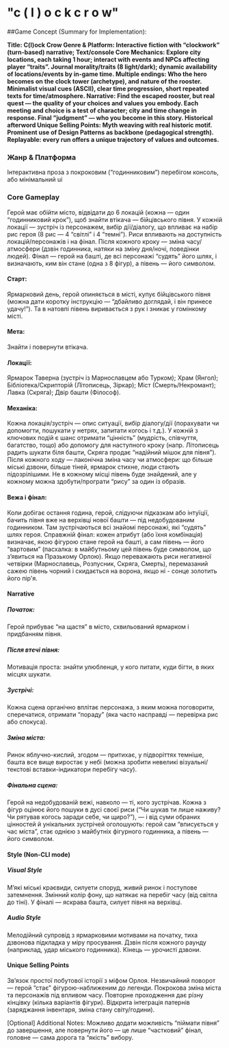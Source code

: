 # "c ( l ) o c k   c r o w"

##Game Concept (Summary for Implementation):

**Title: C(l)ock Crow
Genre & Platform: Interactive fiction with “clockwork” (turn-based) narrative; Text/console
Core Mechanics:
Explore city locations, each taking 1 hour; interact with events and NPCs affecting player “traits”.
Journal morality/traits (8 light/dark); dynamic availability of locations/events by in-game time.
Multiple endings: Who the hero becomes on the clock tower (archetype), and nature of the rooster.
Minimalist visual cues (ASCII), clear time progression, short repeated texts for time/atmosphere.
Narrative:
Find the escaped rooster, but real quest — the quality of your choices and values you embody.
Each meeting and choice is a test of character; city and time change in response.
Final “judgment” — who you become in this story.
Historical afterword
Unique Selling Points:
Myth weaving with real historic motif.
Prominent use of Design Patterns as backbone (pedagogical strength).
Replayable: every run offers a unique trajectory of values and outcomes.**


### Жанр & Платформа

Інтерактивна проза з покроковим (“годинниковим”) перебігом
консоль, або мінімальний ui

### Core Gameplay
Герой має обійти місто, відвідати до 6 локацій (кожна — один “годинниковий крок”), щоб знайти втікача — бійцівського півня.
У кожній локації — зустріч із персонажем, вибір дії/діалогу, що впливає на набір рис героя (8 рис — 4 “світлі” і 4 “темні”).
Риси впливають на доступність локацій/персонажів і на фінал.
Після кожного кроку — зміна часу/атмосфери (дзвін годинника, натяки на зміну дня/ночі, поведінки людей).
Фінал — герой на башті, де всі персонажі “судять” його шлях, і визначають, ким він стане (одна з 8 фігур), а півень — його символом.

#### Старт:

Ярмарковий день, герой опиняється в місті, купує бійцівського півня (можна дати коротку інструкцію — “дбайливо доглядай, і він принесе удачу!”). Та в натовпі півень виривається з рук і зникає у гомінкому місті.

#### Мета:

Знайти і повернути втікача.


#### Локації:

Ярмарок
Таверна (зустріч із Марнославцем або Турком);
Храм (Янгол);
Бібліотека/Скрипторій (Літописець, Зіркар);
Міст (Смерть/Некромант);
Лавка (Скряга);
Двір башти (Філософ).

#### Механіка:

Кожна локація/зустріч — опис ситуації, вибір діалогу/дії (порахувати чи допомогти, пошукати у нетрях, запитати когось і т.д.).
У кожній з ключових подій є шанс отримати “цінність” (мудрість, співчуття, багатство, тощо) або допомогу для наступного кроку (напр. Літописець радить шукати біля башти, Скряга продає “надійний мішок для півня”).
Після кожного ходу — лаконічна зміна часу чи атмосфери: що більше міські дзвони, більше тіней, ярмарок стихне, люди стають підозрілішими.
Не в кожному місці півень буде знайдений, але у кожному можна здобути/програти “рису” за один із образів.

#### Вежа і фінал:

Коли добігає остання година, герой, слідуючи підказкам або інтуїції, бачить півня вже на верхівці нової башти — під недобудованим годинником.
Там зустрічаються всі знайомі персонажі, які “судять” шлях героя.
Справжній фінал: кожен атрибут (або їхня комбінація) визначає, якою фігурою стане герой на башті, а сам півень — його “вартовим” (пасхалка: в майбутньому цей півень буде символом, що з’явиться на Празькому Орлою).
Якщо переважають риси негативної четвірки (Марнославець, Розпусник, Скряга, Смерть), перемазаний сажею півень чорний і скидається на ворона, якщо ні - сонце золотить його пір'я.

#### Narrative

##### Початок:
Герой прибуває “на щастя” в місто, схвильований ярмарком і придбанням півня.
##### Після втечі півня:
Мотивація проста: знайти улюбленця, у кого питати, куди бігти, в яких місцях шукати.
##### Зустрічі:
Кожна сцена органічно вплітає персонажа, з яким можна поговорити, сперечатися, отримати “пораду” (яка часто насправді — перевірка рис або спокуса).
##### Зміна міста:
Ринок яблучно-кислий, згодом — притихає, у підворіттях темніше, башта все вище виростає у небі (можна зробити невеликі візуальні/текстові вставки-індикатори перебігу часу).
##### Фінальна сцена:
Герой на недобудованій вежі, навколо — ті, кого зустрічав. Кожна з фігур оцінює його пошуки в дусі своєї риси (“Чи шукав ти лише наживу? Чи рятував когось заради себе, чи щиро?”), — і від суми обраних цінностей й унікальних зустрічей оголошують: герой сам “вписується у час міста”, стає однією з майбутніх фігурного годинника, а півень — його символом.

#### Style (Non-CLI mode)

##### Visual Style
М’які міські краєвиди, силуети споруд, живий ринок і поступове затемнення.
Змінний колір фону, що натякає на перебіг часу (від світла до тіні).
У фіналі — яскрава башта, силует півня на верхівці.

##### Audio Style
Мелодійний супровід з ярмарковими мотивами на початку, тиха дзвонова підкладка у міру просування.
Дзвін після кожного раунду (наприклад, удар міського годинника).
Кінець — урочисті дзвони.

#### Unique Selling Points
Зв’язок простої побутової історії з міфом Орлоя.
Незвичайний поворот — герой “стає” фігурою-наближеним до легенди.
Покрокова зміна міста та персонажів під впливом часу.
Повторне проходження дає різну кінцівку (кілька варіантів фігури).
Відкрита інтеграція патернів (заряджання інвентаря, зміна стану світу/години).

[Optional] Additional Notes:
Можливо додати можливість “піймати півня” до завершення, але повернути його — це лише “частковий” фінал, головне — сама дорога та “якість” вибору.
